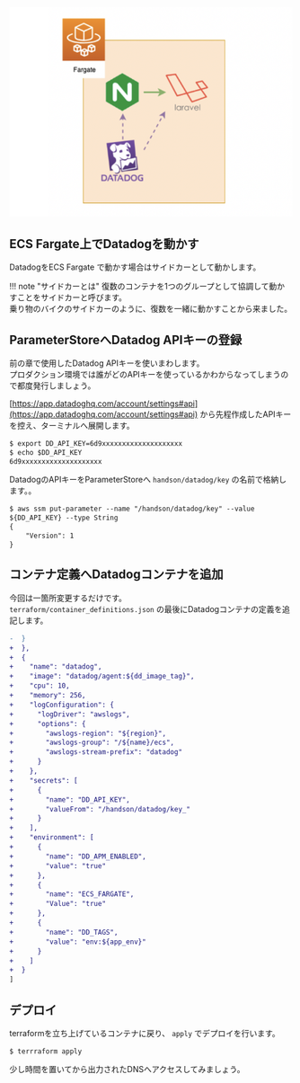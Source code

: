 ![dd-fargate-sidecar.png](imgs/dd-fargate-sidecar.png)

## ECS Fargate上でDatadogを動かす
DatadogをECS Fargate で動かす場合はサイドカーとして動かします。  

!!! note "サイドカーとは"
    復数のコンテナを1つのグループとして協調して動かすことをサイドカーと呼びます。  
    乗り物のバイクのサイドカーのように、復数を一緒に動かすことから来ました。

## ParameterStoreへDatadog APIキーの登録
前の章で使用したDatadog APIキーを使いまわします。  
プロダクション環境では誰がどのAPIキーを使っているかわからなってしまうので都度発行しましょう。

[https://app.datadoghq.com/account/settings#api](https://app.datadoghq.com/account/settings#api) から先程作成したAPIキーを控え、ターミナルへ展開します。  

```
$ export DD_API_KEY=6d9xxxxxxxxxxxxxxxxxxxx
$ echo $DD_API_KEY
6d9xxxxxxxxxxxxxxxxxxxx
```

DatadogのAPIキーをParameterStoreへ `handson/datadog/key` の名前で格納します。。

```
$ aws ssm put-parameter --name "/handson/datadog/key" --value ${DD_API_KEY} --type String
{
    "Version": 1
}
```

## コンテナ定義へDatadogコンテナを追加
今回は一箇所変更するだけです。  
`terraform/container_definitions.json` の最後にDatadogコンテナの定義を追記します。

```diff
-  }
+  },
+  {
+    "name": "datadog",
+    "image": "datadog/agent:${dd_image_tag}",
+    "cpu": 10,
+    "memory": 256,
+    "logConfiguration": {
+      "logDriver": "awslogs",
+      "options": {
+        "awslogs-region": "${region}",
+        "awslogs-group": "/${name}/ecs",
+        "awslogs-stream-prefix": "datadog"
+      }
+    },
+    "secrets": [
+      {
+        "name": "DD_API_KEY",
+        "valueFrom": "/handson/datadog/key_"
+      }
+    ],
+    "environment": [
+      {
+        "name": "DD_APM_ENABLED",
+        "value": "true"
+      },
+      {
+        "name": "ECS_FARGATE",
+        "Value": "true"
+      },
+      {
+        "name": "DD_TAGS",
+        "value": "env:${app_env}"
+      }
+    ]
+  }
]
```

## デプロイ
terraformを立ち上げているコンテナに戻り、 `apply` でデプロイを行います。

```
$ terrraform apply
```

少し時間を置いてから出力されたDNSへアクセスしてみましょう。
